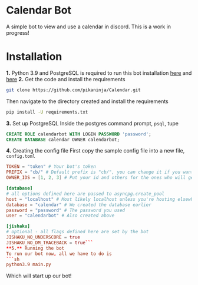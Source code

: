# Calendar Bot
A simple bot to view and use a calendar in discord. This is a work in progress!
# Installation
**1.** Python 3.9 and PostgreSQL is required to run this bot installation [here](https://www.python.org/) and [here](https://www.postgresql.org/)
**2.** Get the code and install the requirements
```sh
git clone https://github.com/pikaninja/Calendar.git
```
Then navigate to the directory created and install the requirements
```sh
pip install -U requirements.txt
```
**3.** Set up PostgreSQL
Inside the postgres command prompt, `psql`, tupe
```sql
CREATE ROLE calendarbot WITH LOGIN PASSWORD 'password';
CREATE DATABASE calendar OWNER calendarbot;
```
**4.** Creating the config file
First copy the sample config file into a new file, `config.toml`
```toml
TOKEN = "token" # Your bot's token
PREFIX = "cb/" # Default prefix is "cb/", you can change it if you want
OWNER_IDS = [1, 2, 3] # Put your id and others for the ones who will get powers in the bot

[database]
# all options defined here are passed to asyncpg.create_pool
host = "localhost" # Most likely localhost unless you're hosting elsewhere, in which case you should know what you're doing
database = "calendar" # We created the database earlier
password = "password" # The password you used
user = "calendarbot" # Also created above

[jishaku]
# optional - all flags defined here are set by the bot
JISHAKU_NO_UNDERSCORE = true
JISHAKU_NO_DM_TRACEBACK = true```
**5.** Running the bot
To run our bot now, all we have to do is
```sh
python3.9 main.py
```
Which will start up our bot!
